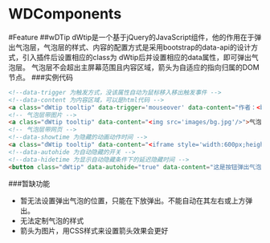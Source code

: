 WDComponents
===========
#Feature
##wDTip
dWtip是一个基于jQuery的JavaScript组件，他的作用在于弹出气泡层，气泡层的样式、内容的配置方式是采用bootstrap的data-api的设计方式，引入插件后设置相应的class为 dWtip后并设置相应的data属性，即可弹出气泡层。
气泡层不会超出主屏幕范围且内容区域，箭头为自适应的指向归属的DOM节点。
###实例代码
```html
<!--data-trigger 为触发方式，没该属性自动为鼠标移入移出触发事件 -->
<!--data-content 为内容区域，可以是html代码 -->
<a class="dWtip tooltip" data-trigger='mouseover' data-content="作者：<b>大胃吴</b><br>时间：2014/10/23" >dWtip</a>
<!-- 气泡层带图片 -->
<a class="dWtip tooltip" data-content="<img src='images/bg.jpg'/>">气泡层</a>
<!-- 气泡层带网页 -->
<!--data-showtime 为隐藏的动画动作时间 -->
<a class="dWtip tooltip" data-content="<iframe style='width:600px;height:300px;overflow: scroll;' src='http://www.baidu.com'></iframe>" data-showtime="100"  >dWtip</a>
<!--data-autohide 为自动隐藏的开关 -->
<!--data-hidetime 为显示自动隐藏条件下的延迟隐藏时间 -->
<button class="dWtip" data-autohide="true" data-content="这是按钮弹出气泡层,设置了10秒后自动消失" data-trigger='click' data-hidetime="5000">点击弹出气泡</button>
```
###暂缺功能

* 暂无法设置弹出气泡的位置，只能在下放弹出。不能自动在其左右或上方弹出。
* 无法定制气泡的样式
* 箭头为图片，用CSS样式来设置箭头效果会更好